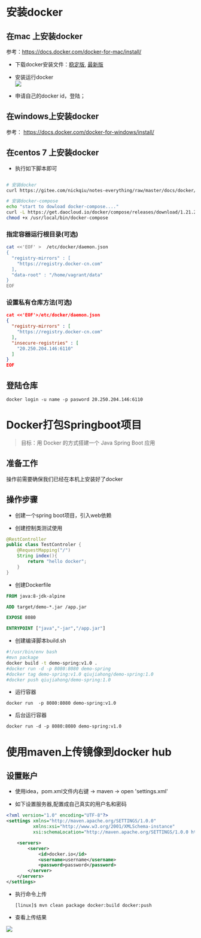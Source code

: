 # 安装docker

## 在mac 上安装docker
参考：https://docs.docker.com/docker-for-mac/install/

* 下载docker安装文件：[稳定版](https://download.docker.com/mac/stable/Docker.dmg), [最新版](https://download.docker.com/mac/edge/Docker.dmg)

* 安装运行docker  
![](./assets/2018-02-17-08-57-08.png)

* 申请自己的docker id，登陆；


## 在windows上安装docker  

参考： https://docs.docker.com/docker-for-windows/install/

## 在centos 7 上安装docker

* 执行如下脚本即可  

```bash 

# 安装docker
curl https://gitee.com/nickqiu/notes-everything/raw/master/docs/docker/install_docker.sh | bash  

# 安装docker-compose  
echo "start to dowload docker-compose...."
curl -L https://get.daocloud.io/docker/compose/releases/download/1.21.2/docker-compose-`uname -s`-`uname -m` > /usr/local/bin/docker-compose
chmod +x /usr/local/bin/docker-compose

```


### 指定容器运行根目录(可选)

```BASH
cat <<'EOF' >  /etc/docker/daemon.json
{
  "registry-mirrors" : [
    "https://registry.docker-cn.com"
  ],
  "data-root" : "/home/vagrant/data"
}
EOF

```


### 设置私有仓库方法(可选)  


```json 
cat <<'EOF'>/etc/docker/daemon.json
{
  "registry-mirrors" : [
    "https://registry.docker-cn.com"
  ],
  "insecure-registries" : [
    "20.250.204.146:6110"
  ]
}
EOF

```


##   登陆仓库

```
docker login -u name -p pasword 20.250.204.146:6110
```


# Docker打包Springboot项目

> 目标：用 Docker 的方式搭建一个 Java Spring Boot 应用


## 准备工作

操作前需要确保我们已经在本机上安装好了docker


## 操作步骤

* 创建一个spring boot项目，引入web依赖

* 创建控制类测试使用

```java
@RestController
public class TestControler {
    @RequestMapping("/")
    String index(){
        return "hello docker";
    }
}
```

* 创建Dockerfile

```Dockerfile
FROM java:8-jdk-alpine

ADD target/demo-*.jar /app.jar

EXPOSE 8080

ENTRYPOINT ["java","-jar","/app.jar"]
```


* 创建编译脚本build.sh

```bash
#!/usr/bin/env bash 
#mvn package 
docker build -t demo-spring:v1.0 . 
#docker run -d -p 8080:8080 demo-spring 
#docker tag demo-spring:v1.0 qiujiahong/demo-spring:1.0 
#docker push qiujiahong/demo-spring:1.0
```

* 运行容器

```
docker run  -p 8080:8080 demo-spring:v1.0
```

* 后台运行容器

```
docker run -d -p 8080:8080 demo-spring:v1.0
```

# 使用maven上传镜像到docker hub

## 设置账户

* 使用idea，pom.xml文件内右键 -> maven -> open 'settings.xml'

* 如下设置服务器,配置成自己真实的用户名和密码

```xml
<?xml version="1.0" encoding="UTF-8"?>
<settings xmlns="http://maven.apache.org/SETTINGS/1.0.0"
          xmlns:xsi="http://www.w3.org/2001/XMLSchema-instance"
          xsi:schemaLocation="http://maven.apache.org/SETTINGS/1.0.0 http://maven.apache.org/xsd/settings-1.0.0.xsd">

    <servers>
        <server>
            <id>docker.io</id>
            <username>username</username>
            <password>password</password>
        </server>
    </servers>
</settings>
```

* 执行命令上传

    ```
    [linux]$ mvn clean package docker:build docker:push
    ```

* 查看上传结果

![](./assets/2018-02-23-16-04-22.png)

